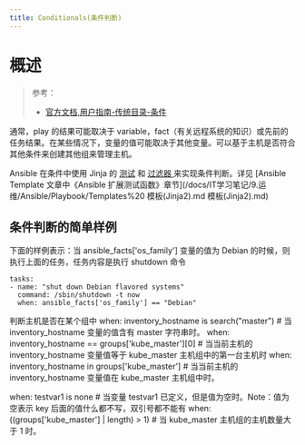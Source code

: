 ```yaml
---
title: Conditionals(条件判断)
---
```


# 概述

> 参考：
> - [官方文档,用户指南-传统目录-条件](https://docs.ansible.com/ansible/latest/user_guide/playbooks_conditionals.html)

通常，play 的结果可能取决于 variable，fact（有关远程系统的知识）或先前的任务结果。在某些情况下，变量的值可能取决于其他变量。可以基于主机是否符合其他条件来创建其他组来管理主机。

Ansible 在条件中使用 Jinja 的 [测试](https://docs.ansible.com/ansible/latest/user_guide/playbooks_tests.html) 和 [过滤器 ](https://docs.ansible.com/ansible/latest/user_guide/playbooks_filters.html)来实现条件判断。详见 [Ansible Template 文章中《Ansible 扩展测试函数》章节](/docs/IT学习笔记/9.运维/Ansible/Playbook/Templates%20 模板(Jinja2).md 模板(Jinja2).md)

## 条件判断的简单样例

下面的样例表示：当 ansible_facts\['os_family'] 变量的值为 Debian 的时候，则执行上面的任务，任务内容是执行 shutdown 命令

    tasks:
    - name: "shut down Debian flavored systems"
      command: /sbin/shutdown -t now
      when: ansible_facts['os_family'] == "Debian"

判断主机是否在某个组中
when: inventory_hostname is search("master") # 当 inventory_hostname 变量的值含有 master 字符串时。
when: inventory_hostname == groups\['kube_master']\[0] # 当当前主机的 inventory_hostname 变量值等于 kube_master 主机组中的第一台主机时
when: inventory_hostname in groups\['kube_master'] # 当当前主机的 inventory_hostname 变量值在 kube_master 主机组中时。

when: testvar1 is none # 当变量 testvar1 已定义，但是值为空时。Note：值为空表示 key 后面的值什么都不写，双引号都不能有
when: ((groups\['kube_master'] | length) > 1) # 当 kube_master 主机组的主机数量大于 1 时。
